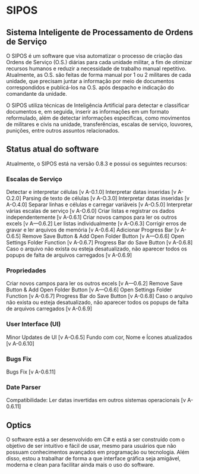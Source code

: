 # SIPOS
## Sistema Inteligente de Processamento de Ordens de Serviço
O SIPOS é um software que visa automatizar o processo de criação das Ordens de Serviço (O.S.) diárias para cada unidade militar, a fim de otimizar recursos humanos e reduzir a necessidade de trabalho manual repetitivo. Atualmente, as O.S. são feitas de forma manual por 1 ou 2 militares de cada unidade, que precisam juntar a informação por meio de documentos correspondidos e publicá-los na O.S. após despacho e indicação do comandante da unidade.

O SIPOS utiliza técnicas de Inteligência Artificial para detectar e classificar documentos e, em seguida, inserir as informações em um formato reformulado, além de detectar informações específicas, como movimentos de militares e civis na unidade, transferências, escalas de serviço, louvores, punições, entre outros assuntos relacionados.

## Status atual do software
Atualmente, o SIPOS está na versão 0.8.3 e possui os seguintes recursos:

### Escalas de Serviço
Detectar e interpretar células [v A-0.1.0]
Interpretar datas inseridas [v A-O.2.0]
Parsing de texto de células [v A-O.3.0]
Interpretar datas inseridas [v A-O.4.0]
Separar linhas e células e carregar variáveis [v A-O.5.0]
Interpretar várias escalas de serviço [v A-O.6.0]
Criar listas e registrar os dados independentemente [v A-0.6.1]
Criar novos campos para ler os outros excels [v A—0.6.2]
Ler listas individualmente [v A-O.6.3]
Corrigir erros de gravar e ler arquivos de memória [v A-0.6.4]
Adicionar Progress Bar [v A-O.6.5]
Remove Save Button & Add Open Folder Button [v A—O.6.6]
Open Settings Folder Function [v A-0.6.7]
Progress Bar do Save Button [v A-0.6.8]
Caso o arquivo não exista ou esteja desatualizado, não aparecer todos os popups de falta de arquivos carregados [v A-0.6.9]

### Propriedades
Criar novos campos para ler os outros excels [v A—0.6.2]
Remove Save Button & Add Open Folder Button [v A—O.6.6]
Open Settings Folder Function [v A-0.6.7]
Progress Bar do Save Button [v A-0.6.8]
Caso o arquivo não exista ou esteja desatualizado, não aparecer todos os popups de falta de arquivos carregados [v A-0.6.9]

### User Interface (UI)
Minor Updates de UI [v A-O.6.5]
Fundo com cor, Nome e Ícones atualizados [v A-0.6.10]

### Bugs Fix
Bugs Fix [v A-0.6.11]

### Date Parser
Compatibilidade: Ler datas invertidas em outros sistemas operacionais [v A-0.6.11]


## Optics
O software está a ser desenvolvido em C# e está a ser construído com o objetivo de ser intuitivo e fácil de usar, mesmo para usuários que não possuam conhecimentos avançados em programação ou tecnologia. Além disso, estou a trabalhar de forma a que interface gráfica seja amigável, moderna e clean para facilitar ainda mais o uso do software.

